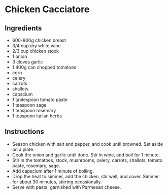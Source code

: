 # Chicken Cacciatore

## Ingredients

- 600-800g chicken breast
- 3/4 cup dry white wine
- 2/3 cup chicken stock
- 1 onion
- 3 cloves garlic
- 1 400g can chopped tomatoes
- corn
- celery
- carrots
- shallots
- capscium
- 1 tablespoon tomato paste
- 1 teaspoon sage
- 1 teaspoon rosemary
- 1 teaspoon italian herbs

## Instructions
- Season chicken with salt and pepper, and cook until browned. Set aside on a plate.
- Cook the onion and garlic until done. Stir in wine, and boil for 1 minute.
- Stir in the tomatoes, stock, mushrooms, celery, carrots, shallots, tomato paste, rosemary, sage.
- Add capscium after 1 minute of boiling.
- Drop the heat to simmer, add the chicken, stir well, and cover. Simmer for about 30 minutes, stirring occasionally.
- Serve with pasta, garnished with Parmesan cheese.
